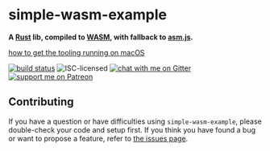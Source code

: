 # simple-wasm-example

**A [Rust](https://www.rust-lang.org/) lib, compiled to [WASM](https://developer.mozilla.org/en-US/docs/WebAssembly), with fallback to [asm.js](http://asmjs.org).**

[how to get the tooling running on macOS](https://gist.github.com/derhuerst/830c0361a17133ff5702b357a43eb4d9)

[![build status](https://img.shields.io/codeship/a0aaa5a0-055d-0136-7f21-62225b813afe.svg)](https://app.codeship.com/projects/280737)
![ISC-licensed](https://img.shields.io/github/license/derhuerst/simple-wasm-example.svg)
[![chat with me on Gitter](https://img.shields.io/badge/chat%20with%20me-on%20gitter-512e92.svg)](https://gitter.im/derhuerst)
[![support me on Patreon](https://img.shields.io/badge/support%20me-on%20patreon-fa7664.svg)](https://patreon.com/derhuerst)


## Contributing

If you have a question or have difficulties using `simple-wasm-example`, please double-check your code and setup first. If you think you have found a bug or want to propose a feature, refer to [the issues page](https://github.com/derhuerst/simple-wasm-example/issues).
